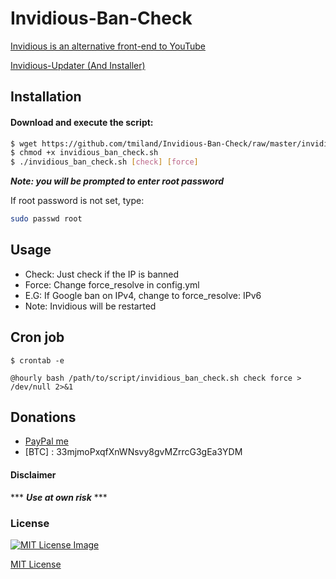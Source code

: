 # Invidious-Ban-Check

[Invidious is an alternative front-end to YouTube](https://github.com/omarroth/invidious)

[Invidious-Updater (And Installer)](https://github.com/tmiland/Invidious-Updater)

## Installation

#### Download and execute the script:

```bash
$ wget https://github.com/tmiland/Invidious-Ban-Check/raw/master/invidious_ban_check.sh
$ chmod +x invidious_ban_check.sh
$ ./invidious_ban_check.sh [check] [force]
```

***Note: you will be prompted to enter root password***

If root password is not set, type:

```bash
sudo passwd root
```

## Usage

* Check: Just check if the IP is banned
* Force: Change force_resolve in config.yml
* E.G: If Google ban on IPv4, change to force_resolve: IPv6
* Note: Invidious will be restarted

## Cron job

`$ crontab -e`

`@hourly bash /path/to/script/invidious_ban_check.sh check force > /dev/null 2>&1`


## Donations 
- [PayPal me](https://paypal.me/milanddata)
- [BTC] : 33mjmoPxqfXnWNsvy8gvMZrrcG3gEa3YDM

#### Disclaimer 

*** ***Use at own risk*** ***

### License

[![MIT License Image](https://upload.wikimedia.org/wikipedia/commons/thumb/0/0c/MIT_logo.svg/220px-MIT_logo.svg.png)](https://github.com/tmiland/Invidious-Ban-Check/blob/master/LICENSE)

[MIT License](https://github.com/tmiland/Invidious-Ban-Check/blob/master/LICENSE)
